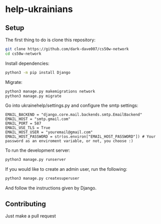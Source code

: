 # help-ukrainians

## Setup

The first thing to do is clone this repository:

```bash
git clone https://github.com/dark-dave007/cs50w-network
cd cs50w-network
```

Install dependencies:

```bash
python3 -m pip install Django
```

Migrate:

```bash
python3 manage.py makemigrations network
python3 manage.py migrate
```

Go into ukrainehelp/settings.py and configure the smtp settings:
```python3
EMAIL_BACKEND = "django.core.mail.backends.smtp.EmailBackend"
EMAIL_HOST = "smtp.gmail.com"
EMAIL_PORT = 587
EMAIL_USE_TLS = True
EMAIL_HOST_USER = "youremail@gmail.com"
EMAIL_HOST_PASSWORD = str(os.environ["EMAIL_HOST_PASSWORD"]) # Your password as an enviroment variable, or not, you choose :)
```

To run the development server:

```bash
python3 manage.py runserver
```

If you would like to create an admin user, run the following:

```bash
python3 manage.py createsuperuser
```
And follow the instructions given by Django.

## Contributing
Just make a pull request
